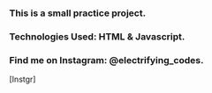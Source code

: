 ### This is a small practice project.

### Technologies Used: HTML & Javascript.

### Find me on Instagram: @electrifying_codes.

[Instgr]